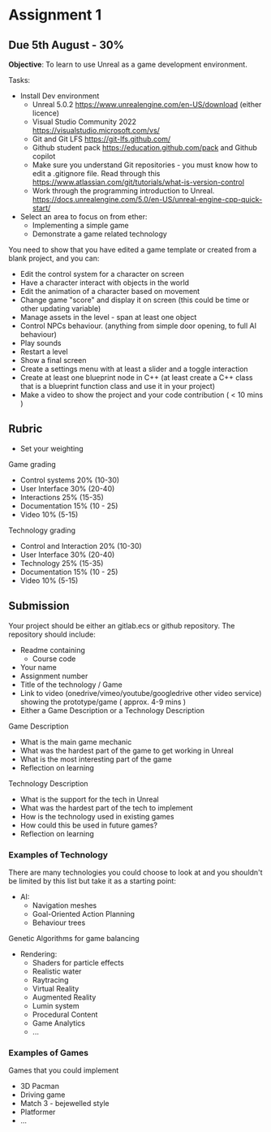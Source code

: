# Assignment 1

## Due 5th August - 30%

**Objective**: To learn to use Unreal as a game development environment.

Tasks:
 * Install Dev environment
   * Unreal 5.0.2 https://www.unrealengine.com/en-US/download (either licence)
   * Visual Studio Community 2022 https://visualstudio.microsoft.com/vs/
   * Git and Git LFS https://git-lfs.github.com/
   * Github student pack https://education.github.com/pack and Github copilot
   * Make sure you understand Git repositories - you must know how to edit a .gitignore file. Read through this https://www.atlassian.com/git/tutorials/what-is-version-control
   * Work through the programming introduction to Unreal. https://docs.unrealengine.com/5.0/en-US/unreal-engine-cpp-quick-start/
 * Select an area to focus on from ether:
   * Implementing a simple game
   * Demonstrate a game related technology

You need to show that you have edited a game template or created from a blank project, and you can:
   * Edit the control system for a character on screen
   * Have a character interact with objects in the world
   * Edit the animation of a character based on movement
   * Change game "score" and display it on screen (this could be time or other updating variable)
   * Manage assets in the level - span at least one object
   * Control NPCs behaviour. (anything from simple door opening, to full AI behaviour)
   * Play sounds
   * Restart a level
   * Show a final screen
   * Create a settings menu with at least a slider and a toggle interaction
   * Create at least one blueprint node in C++ (at least create a C++ class that is a blueprint function class and use it in your project)
   * Make a video to show the project and your code contribution ( < 10 mins )

## Rubric
 * Set your weighting 

Game grading
 * Control systems 20% (10-30)
 * User Interface 30% (20-40)
 * Interactions 25% (15-35)
 * Documentation 15% (10 - 25)
 * Video 10% (5-15)

Technology grading
 * Control and Interaction 20% (10-30)
 * User Interface 30% (20-40)
 * Technology 25% (15-35)
 * Documentation 15% (10 - 25)
 * Video 10% (5-15)

## Submission
Your project should be either an gitlab.ecs or github repository. The repository should include:
 * Readme containing
   * Course code
 * Your name
 * Assignment number
 * Title of the technology / Game
 * Link to video (onedrive/vimeo/youtube/googledrive other video service) showing the prototype/game ( approx. 4-9 mins )
 * Either a Game Description or a Technology Description

Game Description
 * What is the main game mechanic
 * What was the hardest part of the game to get working in Unreal
 * What is the most interesting part of the game
 * Reflection on learning

Technology Description
 * What is the support for the tech in Unreal
 * What was the hardest part of the tech to implement
 * How is the technology used in existing games
 * How could this be used in future games?
 * Reflection on learning

### Examples of Technology
There are many technologies you could choose to look at and you shouldn't be limited by this list but take it as a starting point:
 * AI:
   * Navigation meshes
   * Goal-Oriented Action Planning
   * Behaviour trees

Genetic Algorithms for game balancing
 * Rendering:
   * Shaders for particle effects
   * Realistic water
   * Raytracing
   * Virtual Reality
   * Augmented Reality
   * Lumin system
   * Procedural Content
   * Game Analytics
   * ...

### Examples of Games
Games that you could implement
 * 3D Pacman
 * Driving game
 * Match 3 - bejewelled style
 * Platformer
 * ...
